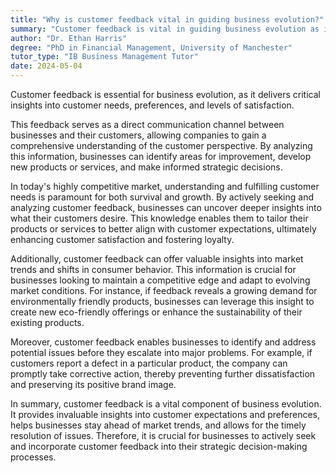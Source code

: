 ```yaml
---
title: "Why is customer feedback vital in guiding business evolution?"
summary: "Customer feedback is vital in guiding business evolution as it provides insights into customer needs, preferences, and satisfaction."
author: "Dr. Ethan Harris"
degree: "PhD in Financial Management, University of Manchester"
tutor_type: "IB Business Management Tutor"
date: 2024-05-04
---
```


Customer feedback is essential for business evolution, as it delivers critical insights into customer needs, preferences, and levels of satisfaction.

This feedback serves as a direct communication channel between businesses and their customers, allowing companies to gain a comprehensive understanding of the customer perspective. By analyzing this information, businesses can identify areas for improvement, develop new products or services, and make informed strategic decisions.

In today's highly competitive market, understanding and fulfilling customer needs is paramount for both survival and growth. By actively seeking and analyzing customer feedback, businesses can uncover deeper insights into what their customers desire. This knowledge enables them to tailor their products or services to better align with customer expectations, ultimately enhancing customer satisfaction and fostering loyalty.

Additionally, customer feedback can offer valuable insights into market trends and shifts in consumer behavior. This information is crucial for businesses looking to maintain a competitive edge and adapt to evolving market conditions. For instance, if feedback reveals a growing demand for environmentally friendly products, businesses can leverage this insight to create new eco-friendly offerings or enhance the sustainability of their existing products.

Moreover, customer feedback enables businesses to identify and address potential issues before they escalate into major problems. For example, if customers report a defect in a particular product, the company can promptly take corrective action, thereby preventing further dissatisfaction and preserving its positive brand image.

In summary, customer feedback is a vital component of business evolution. It provides invaluable insights into customer expectations and preferences, helps businesses stay ahead of market trends, and allows for the timely resolution of issues. Therefore, it is crucial for businesses to actively seek and incorporate customer feedback into their strategic decision-making processes.
    